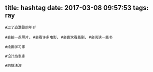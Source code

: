 title: hashtag
date: 2017-03-08 09:57:53
tags: ray
---

`#过了追港剧的年岁`

`#会拍一点照片`、`#会看许多电影`、`#会喜欢看些剧`、`#会阅读一些书`

`#绘画学习家`

`#设计热衷家`

`#前端渣滓`

<!-- more -->